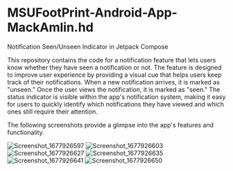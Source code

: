 # MSUFootPrint-Android-App-MackAmlin.hd
Notification Seen/Unseen Indicator in Jetpack Compose

This repository contains the code for a notification feature that lets users know whether they have seen a notification or not. The feature is designed to improve user experience by providing a visual cue that helps users keep track of their notifications. When a new notification arrives, it is marked as "unseen." Once the user views the notification, it is marked as "seen." The status indicator is visible within the app's notification system, making it easy for users to quickly identify which notifications they have viewed and which ones still require their attention.

The following screenshots provide a glimpse into the app's features and functionality.

![Screenshot_1677926597](https://user-images.githubusercontent.com/90105266/222896284-e8731bd3-b523-47d8-98d2-601b8301f57e.jpg)
![Screenshot_1677926603](https://user-images.githubusercontent.com/90105266/222896288-873af3bf-8c37-4a88-b9bb-5821c2046c75.jpg)
![Screenshot_1677926627](https://user-images.githubusercontent.com/90105266/222896292-fc50f054-05a0-4573-be7b-fef82b1804f1.jpg)
![Screenshot_1677926635](https://user-images.githubusercontent.com/90105266/222896293-e001ea40-a54e-42b4-94c7-1e4fe92ce882.jpg)
![Screenshot_1677926641](https://user-images.githubusercontent.com/90105266/222896295-fb9c20e1-83c1-4f9f-9e52-db4e1ed3ad0f.jpg)
![Screenshot_1677926650](https://user-images.githubusercontent.com/90105266/222896297-f8235f9b-233e-4862-8eb8-82c9c7a9586f.jpg)
